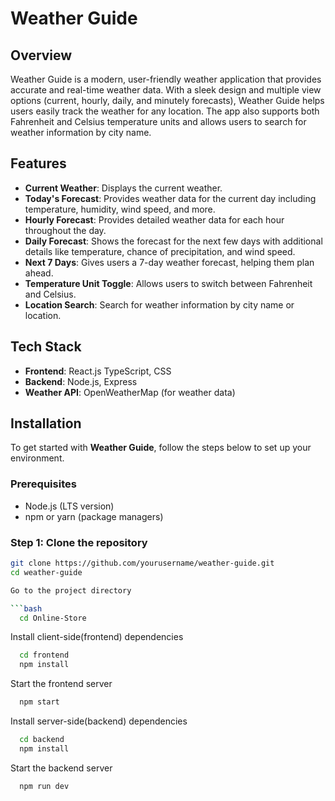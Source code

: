 # Weather Guide

## Overview
Weather Guide is a modern, user-friendly weather application that provides accurate and real-time weather data. With a sleek design and multiple view options (current, hourly, daily, and minutely forecasts), Weather Guide helps users easily track the weather for any location. The app also supports both Fahrenheit and Celsius temperature units and allows users to search for weather information by city name.

## Features

- **Current Weather**: Displays the current weather.
- **Today's Forecast**: Provides weather data for the current day including temperature, humidity, wind speed, and more.
- **Hourly Forecast**: Provides detailed weather data for each hour throughout the day.
- **Daily Forecast**: Shows the forecast for the next few days with additional details like temperature, chance of precipitation, and wind speed.
- **Next 7 Days**: Gives users a 7-day weather forecast, helping them plan ahead.
- **Temperature Unit Toggle**: Allows users to switch between Fahrenheit and Celsius.
- **Location Search**: Search for weather information by city name or location.

## Tech Stack

- **Frontend**: React.js TypeScript, CSS
- **Backend**: Node.js, Express
- **Weather API**: OpenWeatherMap (for weather data)
  
## Installation

To get started with **Weather Guide**, follow the steps below to set up your environment.

### Prerequisites

- Node.js (LTS version)
- npm or yarn (package managers)

### Step 1: Clone the repository

```bash
git clone https://github.com/yourusername/weather-guide.git
cd weather-guide

Go to the project directory

```bash
  cd Online-Store
```

Install client-side(frontend) dependencies

```bash
  cd frontend
  npm install
```

Start the frontend server

```bash
  npm start
```

Install server-side(backend) dependencies

```bash
  cd backend
  npm install
```

Start the backend server

```bash
  npm run dev
```

